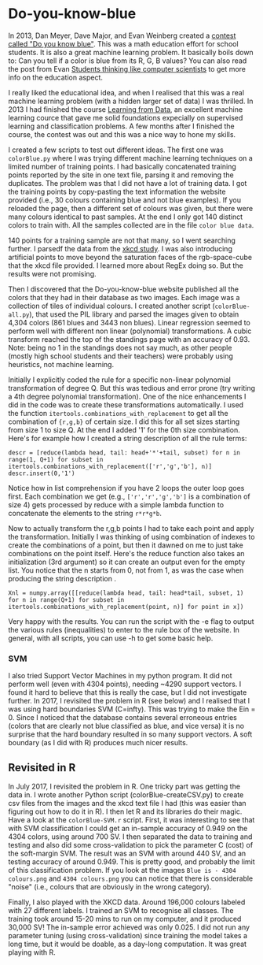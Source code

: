 # Do-you-know-blue

In 2013, Dan Meyer, Dave Major, and Evan Weinberg created a [contest called "Do you know blue"](http://blog.mrmeyer.com/2013/contest-do-you-know-blue/). This was a math education effort for school students. It is also a great machine learning problem. It basically boils down to: Can you tell if a color is blue from its R, G, B values? You can also read the post from Evan [Students thinking like computer scientists](http://evanweinberg.com/2013/04/19/students-thinking-like-computer-scientists/) to get more info on the education aspect. 

I really liked the educational idea, and when I realised that this was a real machine learning problem (with a hidden larger set of data) I was thrilled. In 2013 I had finished the course [Learning from Data](https://work.caltech.edu/telecourse.html), an excellent machine learning cource that gave me solid foundations expecially on supervised learning and classification problems. A few months after I finished the course, the contest was out and this was a nice way to hone my skills. 

I created a few scripts to test out different ideas. The first one was `colorBlue.py` where I was trying different machine learning techniques on a limited number of training points. I had basically concatenated training points reported by the site in one text file, parsing it and removing the duplicates. The problem was that I did not have a lot of training data. I got the training points by copy-pasting the text information the website provided (i.e., 30 colours containing blue and not blue examples). If you reloaded the page, then a different set of colours was given, but there were many colours identical to past samples. At the end I only got 140 distinct colors to train with. All the samples collected are in the file `color blue data`. 

140 points for a training sample are not that many, so I went searching further. I parsedf the data from the [xkcd study](http://blog.xkcd.com/2010/05/03/color-survey-results/). I was also introducing artificial points to move beyond the saturation faces of the rgb-space-cube that the xkcd file provided. I learned more about RegEx doing so. But the results were not promising.

Then I discovered that the Do-you-know-blue website published all the colors that they had in their database as two images. Each image was a collection of tiles of individual colours.  I created another script (`colorBlue-all.py`), that used the PIL library and parsed the images given to obtain 4,304 colors (861 blues and 3443 non blues). Linear regression seemed to perform well with different non linear (polynomial) transformations. A cubic transform reached the top of the standings page with an accuracy of 0.93. Note: being no 1 in the standings does not say much, as other people (mostly high school students and their teachers) were probably using heuristics, not machine learning.

Initially I explicitly coded the rule for a specific non-linear polynomial transformation of degree Q. But this was tedious and error prone (try writing a 4th degree polynomial transformation). One of the nice enhancements I did in the code was to create these transformations automatically. I used the function `itertools.combinations_with_replacement` to get all the combination of `{r,g,b}` of certain size. I did this for all set sizes starting from size 1 to size Q. At the end I added '1' for the 0th size combination. Here's for example how I created a string description of all the rule terms: 

```
descr = [reduce(lambda head, tail: head+'*'+tail, subset) for n in range(1, Q+1) for subset in itertools.combinations_with_replacement(['r','g','b'], n)]
descr.insert(0,'1') 
```
Notice how in list comprehension if you have 2 loops the outer loop goes first. Each combination we get (e.g., `['r','r','g','b']` is a combination of size 4) gets processed by reduce with a simple lambda function to concatenate the elements to the string `r*r*g*b`.

Now to actually transform the r,g,b points I had to take each point and apply the transformation. Initially I was thinking of using combination of indexes to create the combinations of a point, but then it dawned on me to just take combinations on the point itself. Here's the reduce function also takes an initialization (3rd argument) so it can create an output even for the empty list. You notice that the n starts from 0, not from 1, as was the case when producing the string description . 
 
``` 
Xnl = numpy.array([[reduce(lambda head, tail: head*tail, subset, 1) for n in range(Q+1) for subset in itertools.combinations_with_replacement(point, n)] for point in x])
```
Very happy with the results. You can run the script with the -e flag to output the various rules (inequalities) to enter to the rule box of the website. In general, with all scripts, you can use -h to get some basic help.

### SVM

I also tried Support Vector Machines in my python program. It did not perform well (even with 4304 points), needing ~4290 support vectors. I found it hard to believe that this is really the case, but I did not investigate further. In 2017, I revisited the problem in R (see below) and I realised that I was using hard boundaries SVM (C=infty). This was trying to make the Ein = 0. Since I noticed that the database contains several erroneous entries (colors that are clearly not blue classified as blue, and vice versa) it is no surprise that the hard boundary resulted in so many support vectors. A soft boundary (as I did with R) produces much nicer results.



## Revisited in R

In July 2017, I revisited the problem in R. One tricky part was getting the data in. I wrote another Python script (colorBlue-createCSV.py) to create csv files from the images and the xkcd text file I had (this was easier than figuring out how to do it in R). I then let R and its libraries do their magic. Have a look at the `colorBlue-SVM.r` script. First, it was interesting to see that with SVM classification I could get an in-sample accuracy of 0.949 on the 4304 colors, using around 700 SV. I then separated the data to training and testing and also did some cross-validation to pick the parameter C (cost) of the soft-margin SVM. The result was an SVM with around 440 SV, and an testing accuracy of around 0.949. This is pretty good, and probably the limit of this classification problem. If you look at the images `Blue is - 4304 colours.png` and `4304 colours.png` you can notice that there is considerable "noise" (i.e., colours that are obviously in the wrong category).

Finally, I also played with the XKCD data. Around 196,000 colours labeled with 27 different labels. I trained an SVM to recognise all classes. The training took around 15-20 mins to run on my computer, and it produced 30,000 SV! The in-sample error achieved was only 0.025. I did not run any parameter tuning (using cross-validation) since training the model takes a long time, but it would be doable, as a day-long computation. It was great playing with R.
